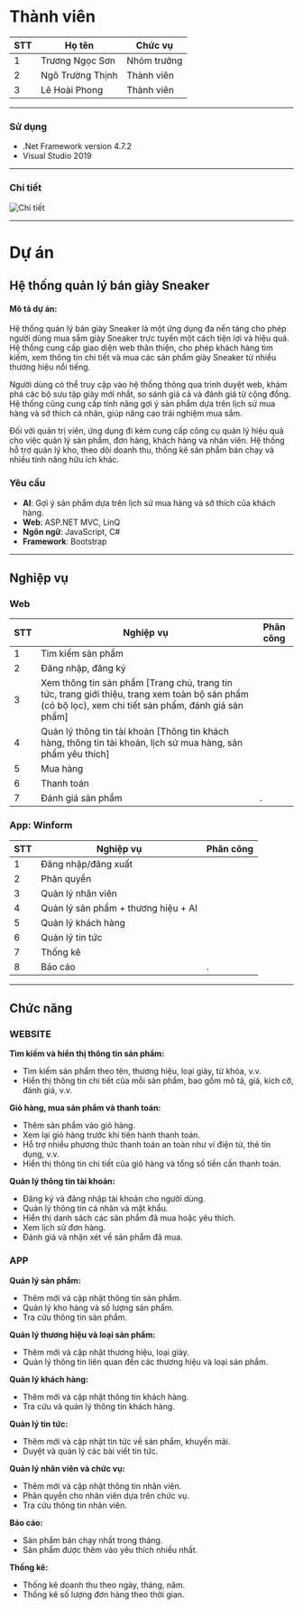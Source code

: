 # Thành viên

| STT | Họ tên            | Chức vụ     |
|-----|-------------------|-------------|
| 1   | Trương Ngọc Sơn   | Nhóm trưởng |
| 2   | Ngô Trường Thịnh  | Thành viên  |
| 3   | Lê Hoài Phong     | Thành viên  |

---

### Sử dụng
- .Net Framework version 4.7.2
- Visual Studio 2019

---

### Chi tiết
![Chi tiết](https://i.imgur.com/FehXExF.jpg)

---

# Dự án

## Hệ thống quản lý bán giày Sneaker

#### Mô tả dự án:
Hệ thống quản lý bán giày Sneaker là một ứng dụng đa nền tảng cho phép người dùng mua sắm giày Sneaker trực tuyến một cách tiện lợi và hiệu quả. Hệ thống cung cấp giao diện web thân thiện, cho phép khách hàng tìm kiếm, xem thông tin chi tiết và mua các sản phẩm giày Sneaker từ nhiều thương hiệu nổi tiếng.

Người dùng có thể truy cập vào hệ thống thông qua trình duyệt web, khám phá các bộ sưu tập giày mới nhất, so sánh giá cả và đánh giá từ cộng đồng. Hệ thống cũng cung cấp tính năng gợi ý sản phẩm dựa trên lịch sử mua hàng và sở thích cá nhân, giúp nâng cao trải nghiệm mua sắm.

Đối với quản trị viên, ứng dụng đi kèm cung cấp công cụ quản lý hiệu quả cho việc quản lý sản phẩm, đơn hàng, khách hàng và nhân viên. Hệ thống hỗ trợ quản lý kho, theo dõi doanh thu, thống kê sản phẩm bán chạy và nhiều tính năng hữu ích khác.

### Yêu cầu
- **AI**: Gợi ý sản phẩm dựa trên lịch sử mua hàng và sở thích của khách hàng.
- **Web**: ASP.NET MVC, LinQ
- **Ngôn ngữ**: JavaScript, C#
- **Framework**: Bootstrap

---

## Nghiệp vụ

### Web

| STT | Nghiệp vụ | Phân công |
|-----|-----------|-----------|
| 1   | Tìm kiếm sản phẩm |       |
| 2   | Đăng nhập, đăng ký |       |
| 3   | Xem thông tin sản phẩm [Trang chủ, trang tin tức, trang giới thiệu, trang xem toàn bộ sản phẩm (có bộ lọc), xem chi tiết sản phẩm, đánh giá sản phẩm] |  |
| 4   | Quản lý thông tin tài khoản [Thông tin khách hàng, thông tin tài khoản, lịch sử mua hàng, sản phẩm yêu thích] |       |
| 5   | Mua hàng |       |
| 6   | Thanh toán |       |
| 7   | Đánh giá sản phẩm |    .   |

### App: Winform

| STT | Nghiệp vụ | Phân công |
|-----|-----------|-----------|
| 1   | Đăng nhập/đăng xuất |       |
| 2   | Phân quyền |       |
| 3   | Quản lý nhân viên  |  |
| 4   | Quản lý sản phẩm + thương hiệu + AI |  |
| 5   | Quản lý khách hàng |  |
| 6   | Quản lý tin tức |  |
| 7   | Thống kê |  |
| 8   | Báo cáo |.  |


---

## Chức năng

### WEBSITE

**Tìm kiếm và hiển thị thông tin sản phẩm:**

- Tìm kiếm sản phẩm theo tên, thương hiệu, loại giày, từ khóa, v.v.
- Hiển thị thông tin chi tiết của mỗi sản phẩm, bao gồm mô tả, giá, kích cỡ, đánh giá, v.v.

**Giỏ hàng, mua sản phẩm và thanh toán:**

- Thêm sản phẩm vào giỏ hàng.
- Xem lại giỏ hàng trước khi tiến hành thanh toán.
- Hỗ trợ nhiều phương thức thanh toán an toàn như ví điện tử, thẻ tín dụng, v.v.
- Hiển thị thông tin chi tiết của giỏ hàng và tổng số tiền cần thanh toán.

**Quản lý thông tin tài khoản:**

- Đăng ký và đăng nhập tài khoản cho người dùng.
- Quản lý thông tin cá nhân và mật khẩu.
- Hiển thị danh sách các sản phẩm đã mua hoặc yêu thích.
- Xem lịch sử đơn hàng.
- Đánh giá và nhận xét về sản phẩm đã mua.

### APP

**Quản lý sản phẩm:**

- Thêm mới và cập nhật thông tin sản phẩm.
- Quản lý kho hàng và số lượng sản phẩm.
- Tra cứu thông tin sản phẩm.

**Quản lý thương hiệu và loại sản phẩm:**

- Thêm mới và cập nhật thương hiệu, loại giày.
- Quản lý thông tin liên quan đến các thương hiệu và loại sản phẩm.

**Quản lý khách hàng:**

- Thêm mới và cập nhật thông tin khách hàng.
- Tra cứu và quản lý thông tin khách hàng.

**Quản lý tin tức:**

- Thêm mới và cập nhật tin tức về sản phẩm, khuyến mãi.
- Duyệt và quản lý các bài viết tin tức.

**Quản lý nhân viên và chức vụ:**

- Thêm mới và cập nhật thông tin nhân viên.
- Phân quyền cho nhân viên dựa trên chức vụ.
- Tra cứu thông tin nhân viên.

**Báo cáo:**

- Sản phẩm bán chạy nhất trong tháng.
- Sản phẩm được thêm vào yêu thích nhiều nhất.

**Thống kê:**

- Thống kê doanh thu theo ngày, tháng, năm.
- Thống kê số lượng đơn hàng theo thời gian.
